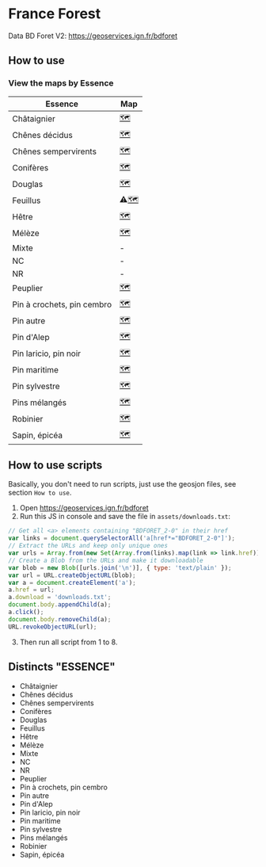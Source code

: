 # France Forest

Data BD Foret V2: https://geoservices.ign.fr/bdforet

## How to use

### View the maps by Essence

| Essence | Map |
| ------- | --- |
| Châtaignier | [🗺](https://umap.openstreetmap.fr/en/map/bd-foret-v2-chataignier_1129508) |
| Chênes décidus | [🗺](https://umap.openstreetmap.fr/en/map/bd-foret-v2-chenes-decidus_1129746) |
| Chênes sempervirents | [🗺](https://umap.openstreetmap.fr/en/map/bd-foret-v2-chenes-sempervirents_1129719) |
| Conifères | [🗺](https://umap.openstreetmap.fr/en/map/bd-foret-v2-coniferes_1131673) |
| Douglas | [🗺](https://umap.openstreetmap.fr/en/map/bd-foret-v2-douglas_1129720) |
| Feuillus | ⚠️[🗺](https://umap.openstreetmap.fr/en/map/bd-foret-v2-feuillus_1131674) |
| Hêtre | [🗺](https://umap.openstreetmap.fr/en/map/bd-foret-v2-hetre_1129721) |
| Mélèze | [🗺](https://umap.openstreetmap.fr/en/map/bd-foret-v2-meleze_1129542) |
| Mixte | - |
| NC | - |
| NR | - |
| Peuplier | [🗺](https://umap.openstreetmap.fr/en/map/bd-foret-v2-peuplier_1129724) |
| Pin à crochets, pin cembro | [🗺](https://umap.openstreetmap.fr/en/map/bd-foret-v2_1129727) |
| Pin autre | [🗺](https://umap.openstreetmap.fr/en/map/bd-foret-v2-pin-autre_1129731) |
| Pin d'Alep | [🗺](https://umap.openstreetmap.fr/en/map/bd-foret-v2-pin-dalep_1129733) |
| Pin laricio, pin noir | [🗺](https://umap.openstreetmap.fr/en/map/bd-foret-v2-pin-laricio-pin-noir_1129734) |
| Pin maritime | [🗺](https://umap.openstreetmap.fr/en/map/bd-foret-v2-pin-maritime_1129736) |
| Pin sylvestre | [🗺](https://umap.openstreetmap.fr/en/map/bd-foret-v2-pin-sylvestre_1131707) |
| Pins mélangés | [🗺](https://umap.openstreetmap.fr/en/map/bd-foret-v2-pins-melanges_1129738) |
| Robinier | [🗺](https://umap.openstreetmap.fr/en/map/bd-foret-v2-robinier_1129742) |
| Sapin, épicéa | [🗺](https://umap.openstreetmap.fr/en/map/bd-foret-v2-sapin-epicea_1131709) |

## How to use scripts

Basically, you don't need to run scripts, just use the geosjon files, see section `How to use`.

1. Open https://geoservices.ign.fr/bdforet
2. Run this JS in console and save the file in `assets/downloads.txt`:
````js
// Get all <a> elements containing "BDFORET_2-0" in their href
var links = document.querySelectorAll('a[href*="BDFORET_2-0"]');
// Extract the URLs and keep only unique ones
var urls = Array.from(new Set(Array.from(links).map(link => link.href)));
// Create a Blob from the URLs and make it downloadable
var blob = new Blob([urls.join('\n')], { type: 'text/plain' });
var url = URL.createObjectURL(blob);
var a = document.createElement('a');
a.href = url;
a.download = 'downloads.txt';
document.body.appendChild(a);
a.click();
document.body.removeChild(a);
URL.revokeObjectURL(url);
````
3. Then run all script from 1 to 8.

## Distincts "ESSENCE"

- Châtaignier
- Chênes décidus
- Chênes sempervirents
- Conifères
- Douglas
- Feuillus
- Hêtre
- Mélèze
- Mixte
- NC
- NR
- Peuplier
- Pin à crochets, pin cembro
- Pin autre
- Pin d'Alep
- Pin laricio, pin noir
- Pin maritime
- Pin sylvestre
- Pins mélangés
- Robinier
- Sapin, épicéa
